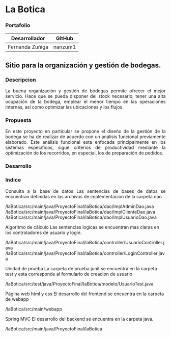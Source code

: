 # La Botica
### Portafolio

|Desarrollador|GitHub|
|-------|---|
|Fernanda Zuñiga|nanzum1|

## Sitio para la organización y gestión de bodegas.

### Descripcion

<p style="text-align: justify;">La buena organización y gestión de bodegas permite ofrecer el mejor servicio. Hace que se pueda disponer del stock necesario, tener una alta ocupación de la bodega, emplear el menor tiempo en las operaciones internas, así como optimizar las ubicaciones y los flujos.  
</p>

### Propuesta

<p style="text-align: justify;">
En este proyecto en particular se propone el diseño de la gestión de la bodega se ha de realizar de acuerdo con un análisis funcional previamente elaborado. Este análisis funcional esta enfocada principalmente en los sistemas específicos, sigue criterios de productividad mediante la optimización de los recorridos, en especial, los de preparación de pedidos.
</p>


### Desarrollo

<p style="text-align: justify;">

</p>


### Indice

<p style="text-align: justify;">
Consulta a la base de datos
Las sentencias de bases de datos se encuentran definidas en las archivos de implementacion de la carpeta dao

/laBotica/src/main/java/ProyectoFinal/laBotica/dao/ImplAdminDao.java
/laBotica/src/main/java/ProyectoFinal/laBotica/dao/ImplClienteDao.java
/laBotica/src/main/java/ProyectoFinal/laBotica/dao/ImplUsuarioDao.java

Algoritmo de cálculo 
Las sentencias logicas se encuentran mas claras en los controladores de usuario y login. 

/laBotica/src/main/java/ProyectoFinal/laBotica/controller/UsuarioController.java
/laBotica/src/main/java/ProyectoFinal/laBotica/controller/LoginController.java

Unidad de prueba
La carpeta de prueba junit se encuentra en la carpeta test y esta corresponde al formulario de creacion de usuario

/laBotica/src/test/java/ProyectoFinal/laBotica/modelo/UsuarioTest.java

Página web html y css
El desarrollo del frontend se encuentra en la carpeta de webapp 

/laBotica/src/main/webapp

Spring MVC
El desarrollo del backend se encuentra en la carpeta java.

/laBotica/src/main/java/ProyectoFinal/laBotica
</p>
